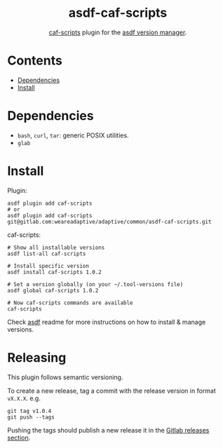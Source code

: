 <div align="center">

# asdf-caf-scripts

[caf-scripts](https://gitlab.com/weareadaptive/adaptive/common/asdf-caf-scripts) plugin for the [asdf version manager](https://asdf-vm.com).

</div>

# Contents

- [Dependencies](#dependencies)
- [Install](#install)

# Dependencies

- `bash`, `curl`, `tar`: generic POSIX utilities.
- `glab`

# Install

Plugin:

```shell
asdf plugin add caf-scripts
# or
asdf plugin add caf-scripts git@gitlab.com:weareadaptive/adaptive/common/asdf-caf-scripts.git
```

caf-scripts:

```shell
# Show all installable versions
asdf list-all caf-scripts

# Install specific version
asdf install caf-scripts 1.0.2

# Set a version globally (on your ~/.tool-versions file)
asdf global caf-scripts 1.0.2

# Now caf-scripts commands are available
caf-scripts
```

Check [asdf](https://github.com/asdf-vm/asdf) readme for more instructions on how to
install & manage versions.

# Releasing

This plugin follows semantic versioning.

To create a new release, tag a commit with the release version in format `vX.X.X`. e.g.

```
git tag v1.0.4
git push --tags
```

Pushing the tags should publish a new release it in the [Gitlab releases section](https://gitlab.com/weareadaptive/adaptive/common/asdf-caf-scripts/-/releases).
